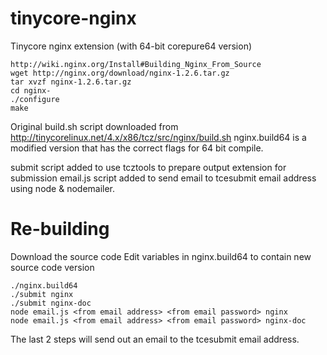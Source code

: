 tinycore-nginx
==============

Tinycore nginx extension (with 64-bit corepure64 version)

    http://wiki.nginx.org/Install#Building_Nginx_From_Source
    wget http://nginx.org/download/nginx-1.2.6.tar.gz
    tar xvzf nginx-1.2.6.tar.gz
    cd nginx-
    ./configure
    make

Original build.sh script downloaded from http://tinycorelinux.net/4.x/x86/tcz/src/nginx/build.sh
nginx.build64 is a modified version that has the correct flags for 64 bit compile.

submit script added to use tcztools to prepare output extension for submission
email.js script added to send email to tcesubmit email address using node & nodemailer.

Re-building
===========
Download the source code
Edit variables in nginx.build64 to contain new source code version

    ./nginx.build64
    ./submit nginx
    ./submit nginx-doc
    node email.js <from email address> <from email password> nginx
    node email.js <from email address> <from email password> nginx-doc

The last 2 steps will send out an email to the tcesubmit email address.

